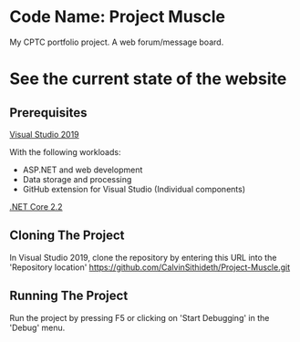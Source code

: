 # Code Name: Project Muscle
My CPTC portfolio project. A web forum/message board.

# See the current state of the website

## Prerequisites

[Visual Studio 2019](https://visualstudio.microsoft.com/vs/)

With the following workloads:
* ASP.NET and web development
* Data storage and processing
* GitHub extension for Visual Studio (Individual components)

[.NET Core 2.2](https://dotnet.microsoft.com/download/dotnet-core/2.2)

## Cloning The Project

In Visual Studio 2019, clone the repository by entering this URL into the 'Repository location' https://github.com/CalvinSithideth/Project-Muscle.git

## Running The Project

Run the project by pressing F5 or clicking on 'Start Debugging' in the 'Debug' menu.
